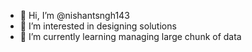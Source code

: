 - 👋 Hi, I’m @nishantsngh143
- 👀 I’m interested in designing solutions
- 🌱 I’m currently learning managing large chunk of data


<!---
nishantsngh143/nishantsngh143 is a ✨ special ✨ repository because its `README.md` (this file) appears on your GitHub profile.
You can click the Preview link to take a look at your changes.
--->
